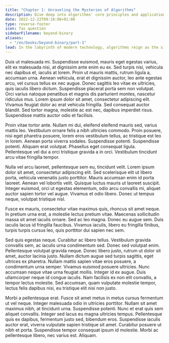 ```yaml
---
title: "Chapter 1: Unraveling the Mysteries of Algorithms"
description: Dive deep into algorithms' core principles and applications.
date: 2022-12-22T09:10:08+01:00
type: reverse-footer
icon: fas question
sidebarFilename: beyond-binary
aliases:
  - "/en/books/beyond-binary/part-1"
lead: In the labyrinth of modern technology, algorithms reign as the silent architects of our digital world, shaping our interactions, decisions, and understanding of information. In this chapter, we embark on a journey to unravel the mysteries of algorithms, delving into their core principles and diverse applications. From the elegant simplicity of sorting algorithms to the complex intricacies of machine learning models, we explore how these computational constructs underpin the systems that power our everyday lives. Join us as we venture into the heart of algorithmic thinking, seeking to illuminate the unseen forces that drive our interconnected world.
---
```

Duis ut malesuada mi. Suspendisse euismod, mauris eget egestas varius, elit ex malesuada nisi, at dignissim ante enim eu ex. Sed turpis nisi, vehicula nec dapibus et, iaculis at lorem. Proin ut mauris mattis, rutrum ligula a, accumsan urna. Aenean vehicula, erat et dignissim auctor, leo ante egestas arcu, vel cursus tellus ex nec augue. Donec sagittis leo vitae ex ultricies, quis iaculis libero dictum. Suspendisse placerat porta sem non volutpat. Orci varius natoque penatibus et magnis dis parturient montes, nascetur ridiculus mus. Lorem ipsum dolor sit amet, consectetur adipiscing elit. Vivamus feugiat dolor ac erat vehicula fringilla. Sed consequat auctor blandit. Sed tortor magna, molestie ac est nec, dapibus imperdiet risus. Suspendisse mattis auctor odio et facilisis.

Proin vitae tortor ante. Nullam mi dui, eleifend eleifend mauris sed, varius mattis leo. Vestibulum ornare felis a nibh ultricies commodo. Proin posuere, nisi eget pharetra posuere, lorem eros vestibulum tellus, ac tristique est leo in lorem. Aenean porta viverra sodales. Suspendisse potenti. Suspendisse potenti. Aliquam erat volutpat. Phasellus eget consequat ligula. Pellentesque vel dui a orci tristique gravida a in orci. Vestibulum tincidunt arcu vitae fringilla tempor.

Nulla vel arcu laoreet, pellentesque sem eu, tincidunt velit. Lorem ipsum dolor sit amet, consectetur adipiscing elit. Sed scelerisque elit ut libero porta, vehicula venenatis justo porttitor. Mauris accumsan enim id porta laoreet. Aenean vel lobortis velit. Quisque luctus mauris ut laoreet suscipit. Integer euismod, orci ut egestas elementum, odio arcu convallis mi, aliquet auctor sapien tortor vel augue. Vivamus et odio libero. Donec ut tempus neque, volutpat tristique nisl.

Fusce ex mauris, consectetur vitae maximus quis, rhoncus sit amet neque. In pretium urna erat, a molestie lectus pretium vitae. Maecenas sollicitudin massa sit amet iaculis ornare. Sed ac leo magna. Donec eu augue sem. Duis iaculis lacus id fringilla faucibus. Vivamus iaculis, libero eu fringilla finibus, turpis turpis cursus leo, quis porttitor dui sapien nec sem.

Sed quis egestas neque. Curabitur ac libero tellus. Vestibulum gravida convallis sem, ac iaculis urna condimentum sed. Donec sed volutpat enim. Pellentesque volutpat gravida neque. Donec libero justo, rutrum ut dolor sit amet, auctor lacinia justo. Nullam dictum augue sed turpis sagittis, eget ultrices ex pharetra. Nullam mattis sapien vitae eros posuere, a condimentum urna semper. Vivamus euismod posuere ultricies. Nunc accumsan neque vitae urna feugiat mollis. Integer id ex augue. Duis ullamcorper neque id congue iaculis. Nam facilisis ex non elit convallis, a tempor lectus molestie. Sed accumsan, quam vulputate molestie tempor, lectus felis dapibus nisi, eu tristique elit nisi non justo.

Morbi a pellentesque erat. Fusce sit amet metus in metus cursus fermentum ut vel neque. Integer malesuada odio in ultricies porttitor. Nullam sit amet maximus nibh, at tincidunt urna. Suspendisse potenti. Nunc et erat quis sem aliquet convallis. Integer sed lacus eu magna ultricies tempus. Pellentesque quis ex dapibus, fermentum justo sed, bibendum eros. Suspendisse iaculis auctor erat, viverra vulputate sapien tristique sit amet. Curabitur posuere ut nibh et porta. Suspendisse tempor consequat ipsum id molestie. Morbi ac pellentesque libero, nec varius est. Aliquam.